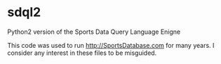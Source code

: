 # sdql2
Python2 version of the Sports Data Query Language Enigne

This code was used to run http://SportsDatabase.com for many years.
I consider any interest in these files to be misguided.
